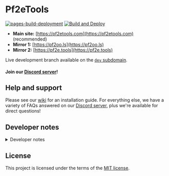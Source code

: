 # Pf2eTools

[![pages-build-deployment](https://github.com/Pf2eToolsOrg/Pf2eTools/actions/workflows/pages/pages-build-deployment/badge.svg)](https://github.com/Pf2eToolsOrg/Pf2eTools/actions/workflows/pages/pages-build-deployment) [![Build and Deploy](https://github.com/Pf2eToolsOrg/Pf2eTools/actions/workflows/main.yml/badge.svg)](https://github.com/Pf2eToolsOrg/Pf2eTools/actions/workflows/main.yml)

-   **Main site:** [https://pf2etools.com](https://pf2etools.com) (recommended)
-   **Mirror 1:** [https://pf2oo.ls](https://pf2oo.ls)
-   **Mirror 2:** [https://pf2e.tools](https://pf2e.tools)

Live development branch available on the [`dev` subdomain](https://dev.pf2etools.com).

#### Join our [Discord server](https://discord.gg/2hzNxErtVu)!

## Help and support

Please see our [wiki](https://github.com/Pf2eToolsOrg/Pf2eTools/wiki) for an installation guide. For everything else, we have a variety of FAQs answered on our [Discord server](https://discord.gg/2hzNxErtVu), plus we're available for direct questions!

## Developer notes

<details>
<summary>Developer notes</summary>

### Data sources and versioning

Only "official" (that is, published by Paizo) data is to be included in the site. Anything else should be added to the homebrew repository.

Prioritise RAW above all else. Aim to provide a 1:1 copy of the original data. Obvious typos (for instance, mathematical errors in creature statblocks) may be corrected at the discretion of the maintainer(s).

Aim to use the latest version of any published material. Older versions which are sufficiently different (and relevant to community interests) can be moved to the homebrew repository.

### Target JavaScript version

Targeting ES6 was the original intent, but more modern features have long since crept into the code. Therefore, if something is available as standard in both Chrome and Firefox (preferably in versions dating back at least a couple of months), and isn't bleeding-edge, one can reasonable justify using it. As with all things, use common sense.

### Style guidelines

#### Code

-   Use tabs over spaces.

#### CSS

-   The [BEM](http://getbem.com/) ("Block Element Modifier") naming strategy should be used where possible.

#### Data/text

-   Format JSON to match the default output of JavaScript's `JSON.stringify` (using tabs for indentation), i.e. one line per bracket and one line per value. JSON files programmatically generated from other JSON files (i.e. those stored in `data/generated`) should be minified, however.

-   When "tagging" references in data (e.g. `{@creature goblin}`), the following rules apply:
    -   Only tag references which are _intended as references_. For example, the Wizard class in `You gain one cantrip of your choice from the wizard spell list` should be tagged, whereas the Wizard class in `Together, a group of seven powerful wizards sought to contain the demon` should not be tagged. One is a reference to the mechanical class, one is merely the casual usage of the word "wizard."
    -   In a similar vein, never tag anything within a `quote`-type block. Even if the quote directly refers to a specific creature, we can assume the quote is from a universe/perspective in which (for example) statblocks don't exist, and therefore the tag should be omitted to maintain the flavour of the quote.
    -   Within data from a source, avoid referencing content from a source printed after the publication of that source.

### JSON-cleaning

Parts of the JSON cleaning & style guidelines are also automated and can be applied using `npm run clean-jsons`. Additionally, this cleanup script is also run automatically as part of `npm run build`.

#### Trailing commas

To remove trailing commas in JSON:

Find: `(.*?)(,)(:?\s*]|\s*})`

Replace: `$1$3`

#### Character replacement

-   `’` should be replaced with `'`
-   `“` and `”` should be replaced with `"`
-   `—` (em dash) should be replaced with `\u2014` (Unicode for em dash)
-   `–` should be replaced with `\u2013` (Unicode for en dash)
-   `−` should be replaced with `\u2212` (Unicode for minus sign)
-   `•` should be not be used unless the JSON in question is not yet covered by the entryRenderer, i.e. should be encoded as a list
-   the only Unicode escape sequences allowed are `\u2014`, `\u2013`, and `\u2212`; all other characters (unless noted above) should be stored as-is

#### Convention for dashes

-   `-` (hyphen) should **only** be used to hyphenate words, e.g. `60-foot` and `18th-level`
-   `\u2014` should be used for parenthetical dash pairs, or for marking empty table rows.
-   `\u2013` should be used for joining numerical ranges, e.g. `1-5` should become `1\u20135`.
-   `\u2212` should be used for unary minus signs, in the case of penalties. For example, `"You have a -5 penalty to..."` should become `"You have a \u22125 penalty to..."`.
-   any whitespace on any side of a `\u2014` should be removed

#### Convention for measurement

-   Adjectives: a hyphen and the full name of the unit of measure should be used, e.g. dragon exhales acid in a `60-foot line`
-   Nouns: a space and the short name of the unit of measure (including the trailing period) should be used, e.g. `blindsight 60 ft.`, `darkvision 120 ft.`
-   Time: a slash, `/`, with no spaces on either side followed by the capitalised unit of time, e.g. `2/Turn`, `3/Day`

#### Convention for dice

Dice should be written as `[X]dY[ <+|-|×> Z]`, i.e. with a space between dice and operator, and a space between operator and modifier. Some examples of acceptable formatting are: `d6`, `2d6`, or `2d6 + 1`.

#### Convention for item names

Item names should be title-case, with the exception of units in parentheses, which should be sentence-case. Items who's volume or amount is specified by container (e.g. `(vial)`) treat the container as a unit.

### Mouse/keyboard events

Avoid binding ALT-modified events, as these are not available under MacOS or various Linux flavors. Binding SHIFT-/CTRL-modified events is preferred.

### Dev server

Make sure you have everything installed (`npm install`) and built (`npm run build`) to have a fully functional site.
Run `npm run serve:dev` to launch a local dev server that serves the project files on [`http://localhost:8080/index.html`](http://localhost:8080/index.html).

### JSON schema

The repository contains a JSON Schema for the data files in `test/schema-template/schema.json`. The schema is currently a work in progress.

Details for how to make use of the schema vary based on what setup you are using to work with the repo.

#### Visual Studio Code

To use the JSON Schema with Visual Studio Code, head to Settings and locate the `JSON: Schemas` setting. It is recommended you add this configuration only for the local workspace.

```json
"json.schemas": [
	{
		"fileMatch": [
			"data/**/*.json"
		],
		"url": "./test/schema-template/schema.json"
	}
]
```

### Version bump

Do `npm run version-bump -- [OPTION]`, where `[OPTION]` is one of the following:

-   `major` to increment the major version (`1.2.3` will become `2.0.0`)
-   `minor` to increment the minor version (`1.2.3` will become `1.3.0`)
-   `patch` to increment the patch version (`1.2.3` will become `1.2.4`)
-   a version number (like `1.2.3`)

It will first run the tests and fail to increase the version if the tests fail.
It will then automatically replace the version in the files where it needs to be replaced, create a commit with the message `chore(version): bump` and create a tag (in the form `v1.2.3`) at the commit.
This feature can be easily disabled by doing `npm config set git-tag-version false`.

</details>

## License

This project is licensed under the terms of the [MIT license](LICENSE).
